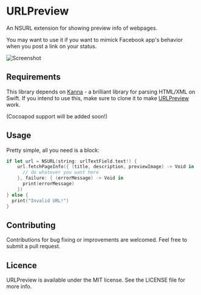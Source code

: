 # URLPreview

An NSURL extension for showing preview info of webpages.

You may want to use it if you want to mimick Facebook app's behavior when you post a link on your status.

![Screenshot](https://raw.githubusercontent.com/itsmeichigo/URLPreview/master/ScreenShot.png)

## Requirements

This library depends on [Kanna](https://github.com/tid-kijyun/Kanna) - a brilliant library for parsing HTML/XML on Swift.
If you intend to use this, make sure to clone it to make [URLPreview](#) work.

(Cocoapod support will be added soon!)

## Usage

Pretty simple, all you need is a block:

```Swift
if let url = NSURL(string: urlTextField.text!) {
    url.fetchPageInfo({ (title, description, previewImage) -> Void in
      // do whatever you want here
    }, failure: { (errorMessage) -> Void in
      print(errorMessage)
    })
} else {
  print("Invalid URL!")
}
```

## Contributing

Contributions for bug fixing or improvements are welcomed. Feel free to submit a pull request.

## Licence

URLPreview is available under the MIT license. See the LICENSE file for more info.
